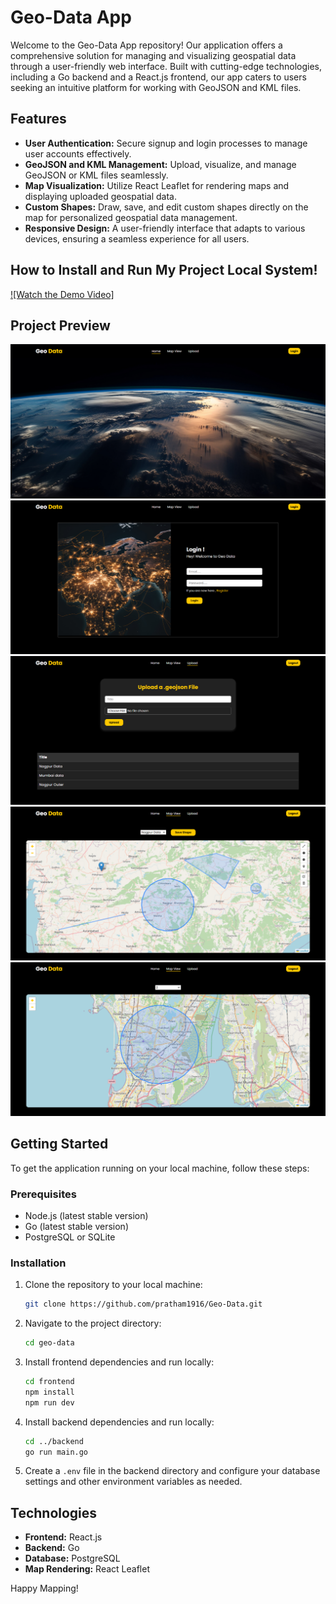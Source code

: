 # Geo-Data App

Welcome to the Geo-Data App repository! Our application offers a comprehensive solution for managing and visualizing geospatial data through a user-friendly web interface. Built with cutting-edge technologies, including a Go backend and a React.js frontend, our app caters to users seeking an intuitive platform for working with GeoJSON and KML files.

## Features

- **User Authentication:** Secure signup and login processes to manage user accounts effectively.
- **GeoJSON and KML Management:** Upload, visualize, and manage GeoJSON or KML files seamlessly.
- **Map Visualization:** Utilize React Leaflet for rendering maps and displaying uploaded geospatial data.
- **Custom Shapes:** Draw, save, and edit custom shapes directly on the map for personalized geospatial data management.
- **Responsive Design:** A user-friendly interface that adapts to various devices, ensuring a seamless experience for all users.


## How to Install and Run My Project Local System!
[![Watch the Demo Video]](https://drive.google.com/file/d/14HU_bHxY2TJg1XY_ZKLAnNbOw73HLrde/view?usp=sharing)

## Project Preview
![Page Preview 1](/Preview/preview-1.png)
![Page Preview 2](/Preview/preview-2.png)
![Page Preview 3](/Preview/preview-3.png)
![Page Preview 4](/Preview/preview-4.png)
![Page Preview 5](/Preview/preview-5.png)

## Getting Started

To get the application running on your local machine, follow these steps:

### Prerequisites

- Node.js (latest stable version)
- Go (latest stable version)
- PostgreSQL or SQLite

### Installation

1. Clone the repository to your local machine:
    ```bash
    git clone https://github.com/pratham1916/Geo-Data.git
    ```

2. Navigate to the project directory:
    ```bash
    cd geo-data
    ```

3. Install frontend dependencies and run locally:
    ```bash
    cd frontend
    npm install
    npm run dev
    ```

4. Install backend dependencies and run locally:
    ```bash
    cd ../backend
    go run main.go
    ```

5. Create a `.env` file in the backend directory and configure your database settings and other environment variables as needed.

## Technologies

- **Frontend:** React.js
- **Backend:** Go
- **Database:** PostgreSQL
- **Map Rendering:** React Leaflet

Happy Mapping!
